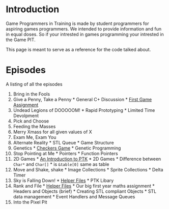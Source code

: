 # Introduction #

Game Programmers in Training is made by student programmers for aspiring games programmers. We intended to provide information and fun in equal doses. So if your intrested in games programming your intrested in the Game PIT.

This page is meant to serve as a reference for the code talked about.

# Episodes #
A listing of all the episodes
  1. Bring in the Fools
  1. Give a Penny, Take a Penny
    * General C+ Discussion
    * [First Game Assignment](http://fp-games.googlecode.com/files/PTKCoin.7z)
  1. Undead Legions of DOOOOOM!
    * Rapid Prototyping
    * Limited Time Devolpment
  1. Pick and Choose
  1. Feeding the Masses
  1. Merry Xmass for all given values of X
  1. Exam Me, Exam You
  1. Alternate Reality
    * STL Queue
    * Game Structure
  1. Genetics
    * [Checkers Game](http://www.flammablepenguins.com/Data/Checkers.7z)
    * Genetic Programming
  1. Stop Pointing at Me
    * Pointers
    * Function Pointers
  1. 2D Games
    * [An Introduction to PTK](PTKIntro.md)
    * 2D Games
    * Difference between `Char*` and `Char[]`
    * is `&table[0]` same as table
  1. Move and Shake, shake
    * Image Collections
    * Sprite Collections
    * Delta Timer
  1. Sky is Falling Down!
    * [Helper Files](http://fp-games.googlecode.com/files/Helper13.7z)
    * PTK Libary
  1. Rank and File
    * [Helper Files](http://fp-games.googlecode.com/files/Helper14.7z)
    * Our big first year maths assignment
    * Headers and Objects (brief)
    * Creating STL compliant Objects
    * STL data management
    * Event Handlers and Message Queues
  1. Into the Pixel Pit